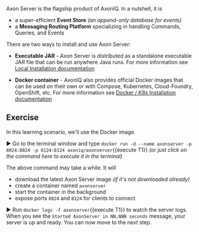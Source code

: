 Axon Server is the flagship product of AxonIQ. In a nutshell, it is

- a super-efficient **Event Store** _(an append-only database for events)_
- a **Messaging Routing Platform** specializing in handling Commands, Queries, and Events

There are two ways to install and use Axon Server:

- **Executable JAR** - Axon Server is distributed as a standalone executable JAR file that can be run anywhere Java runs. For more information see [Local Installation documentation](https://docs.axoniq.io/reference-guide/axon-server/installation/local-installation/axon-server-se)

- **Docker container** - AxonIQ also provides official Docker images that can be used on their own or with Compose, Kubernetes, Cloud-Foundry, OpenShift, etc. For more information see [Docker / K8s Installation documentation](https://docs.axoniq.io/reference-guide/axon-server/installation/docker-k8s/axon-server-se)

## Exercise

In this learning scenario, we'll use the Docker image.

▶️ Go to the terminal window and type `docker run -d --name axonserver -p 8024:8024 -p 8124:8124 axoniq/axonserver`{{execute T1}} _(or just click on the command here to execute it in the terminal)_

The above command may take a while. It will
 - download the latest Axon Server image _(if it's not downloaded already)_
 - create a container named `axonserver`
 - start the container in the background
 - expose ports `8024` and `8124` for clients to connect

▶️ Run `docker logs -f axonserver`{{execute T1}} to watch the server logs. When you see the `Started AxonServer in NN.NNN seconds` message, your server is up and ready. You can now move to the next step.